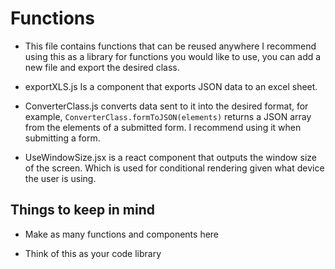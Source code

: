 # Functions

- This file contains functions that can be reused anywhere I recommend using this as a library for functions you would like to use, you can add a new file and export the desired class.

- exportXLS.js Is a component that exports JSON data to an excel sheet.

- ConverterClass.js converts data sent to it into the desired format, for example, `ConverterClass.formToJSON(elements)` returns a JSON array from the elements of a submitted form. I recommend using it when submitting a form.

- UseWindowSize.jsx is a react component that outputs the window size of the screen. Which is used for conditional rendering given what device the user is using.

## Things to keep in mind

- Make as many functions and components here

- Think of this as your code library
